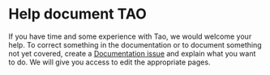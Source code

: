 <!--
author:
    - 'Dieter Raber'
created_at: '2010-12-02 16:15:20'
updated_at: '2016-09-13 16:17:28'
tags:
    - 'Developer Guide'
-->

Help document TAO
=================

If you have time and some experience with Tao, we would welcome your help. To correct something in the documentation or to document something not yet covered, create a [Documentation issue](http://forge.taotesting.com/projects/tao/issues/new) and explain what you want to do. We will give you access to edit the appropriate pages.


